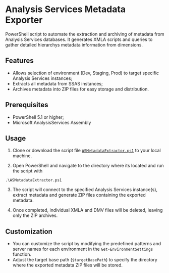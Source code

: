 # Analysis Services Metadata Exporter

PowerShell script to automate the extraction and archiving of metadata from Analysis Services databases. It generates XMLA scripts and queries to gather detailed hierarchys metadata information from dimensions.

## Features

- Allows selection of environment (Dev, Staging, Prod) to target specific Analysis Services instances;
- Extracts all metadata from SSAS instances;
- Archives metadata into ZIP files for easy storage and distribution.

## Prerequisites

- PowerShell 5.1 or higher;
- Microsoft.AnalysisServices Assembly

## Usage

1. Clone or download the script file [`ASMetadataExtractor.ps1`](ASMetadataExtractor.ps1) to your local machine.

2. Open PowerShell and navigate to the directory where its located and run the script with

```
.\ASMetadataExtractor.ps1
```

3. The script will connect to the specified Analysis Services instance(s), extract metadata and generate ZIP files containing the exported metadata.

4. Once completed, individual XMLA and DMV files will be deleted, leaving only the ZIP archives.

## Customization

- You can customize the script by modifying the predefined patterns and server names for each environment in the `Get-EnvironmentSettings` function.
- Adjust the target base path (`$targetBasePath`) to specify the directory where the exported metadata ZIP files will be stored.
